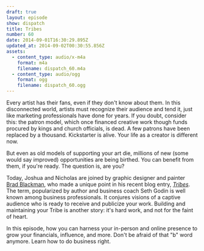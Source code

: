 ```yaml
---
draft: true
layout: episode
show: dispatch
title: Tribes
number: 60
date: 2014-09-01T16:30:29.895Z
updated_at: 2014-09-02T00:30:55.856Z
assets:
  - content_type: audio/x-m4a
    format: m4a
    filename: dispatch_60.m4a
  - content_type: audio/ogg
    format: ogg
    filename: dispatch_60.ogg
---
```

Every artist has their fans, even if they don't know about them. In this disconnected world, artists must recognize their audience and tend it, just like marketing professionals have done for years. If you doubt, consider this: the patron model, which once financed creative work though funds procured by kings and church officials, is dead. A few patrons have been replaced by a thousand. Kickstarter is alive. Your life as a creator is different now.

But even as old models of supporting your art die, millions of new (some would say improved) opportunities are being birthed. You can benefit from them,  if you're ready. The question is, are you?

Today, Joshua and Nicholas are joined by graphic designer and painter [Brad Blackman](http://bradblackman.com), who made a unique point in his recent blog entry, *[Tribes](http://bradblackman.com/tribes)*. The term, popularized by author and business coach Seth Godin is well known among business professionals. It conjures visions of a captive audience who is ready to receive and publicize your work. Building and maintaining your Tribe is another story: it's hard work, and not for the faint of heart. 

In this episode, how you can harness your in-person and online presence to grow your financials, influence, and more. Don't be afraid of that "b" word anymore. Learn how to do business right. 